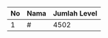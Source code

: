 | No | Nama            | Jumlah Level |
|----|-----------------|--------------|
| 1  | #    |    4502        |
